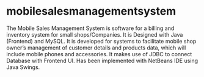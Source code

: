 # mobilesalesmanagementsystem

The Mobile Sales Management System is software for a billing and inventory system for small shops/Companies. It is Designed with Java (Frontend) and MySQL. It is developed for systems to facilitate mobile shop owner’s management of customer details and products data, which will include mobile phones and accessories. It makes use of JDBC to connect Database with Frontend UI. Has been implemented with NetBeans IDE using Java Swings.
